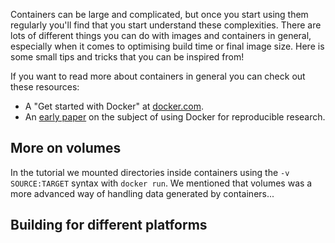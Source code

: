Containers can be large and complicated, but once you start using them regularly
you'll find that you start understand these complexities. There are lots of
different things you can do with images and containers in general, especially
when it comes to optimising build time or final image size. Here is some small
tips and tricks that you can be inspired from!

If you want to read more about containers in general you can check out these
resources:

* A "Get started with Docker" at [docker.com](https://docs.docker.com/get-started/).
* An [early paper](https://arxiv.org/abs/1410.0846) on the subject of using
  Docker for reproducible research.

## More on volumes

In the tutorial we mounted directories inside containers using the `-v 
SOURCE:TARGET` syntax with `docker run`. We mentioned that volumes was a 
more advanced way of handling data generated by containers...

## Building for different platforms
